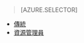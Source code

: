 > [AZURE.SELECTOR]
- [傳統](../articles/virtual-machines/virtual-machines-linux-classic-troubleshoot-deployment-new-vm.md)
- [資源管理員](../articles/virtual-machines/virtual-machines-linux-troubleshoot-deployment-new-vm.md)
